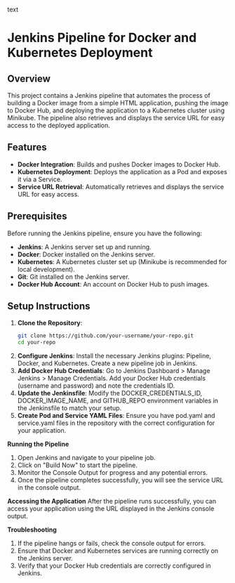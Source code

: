 text
# Jenkins Pipeline for Docker and Kubernetes Deployment

## Overview

This project contains a Jenkins pipeline that automates the process of building a Docker image from a simple HTML application, pushing the image to Docker Hub, and deploying the application to a Kubernetes cluster using Minikube. The pipeline also retrieves and displays the service URL for easy access to the deployed application.

## Features

- **Docker Integration**: Builds and pushes Docker images to Docker Hub.
- **Kubernetes Deployment**: Deploys the application as a Pod and exposes it via a Service.
- **Service URL Retrieval**: Automatically retrieves and displays the service URL for easy access.

## Prerequisites

Before running the Jenkins pipeline, ensure you have the following:

- **Jenkins**: A Jenkins server set up and running.
- **Docker**: Docker installed on the Jenkins server.
- **Kubernetes**: A Kubernetes cluster set up (Minikube is recommended for local development).
- **Git**: Git installed on the Jenkins server.
- **Docker Hub Account**: An account on Docker Hub to push images.

## Setup Instructions

1. **Clone the Repository**:
   ```bash
   git clone https://github.com/your-username/your-repo.git
   cd your-repo

2. **Configure Jenkins**:
Install the necessary Jenkins plugins: Pipeline, Docker, and Kubernetes.
Create a new pipeline job in Jenkins.
3. **Add Docker Hub Credentials**:
Go to Jenkins Dashboard > Manage Jenkins > Manage Credentials.
Add your Docker Hub credentials (username and password) and note the credentials ID.
4. **Update the Jenkinsfile**:
Modify the DOCKER_CREDENTIALS_ID, DOCKER_IMAGE_NAME, and GITHUB_REPO environment variables in the Jenkinsfile to match your setup.
5. **Create Pod and Service YAML Files**:
Ensure you have pod.yaml and service.yaml files in the repository with the correct configuration for your application.

**Running the Pipeline**
1. Open Jenkins and navigate to your pipeline job.
2. Click on "Build Now" to start the pipeline.
3. Monitor the Console Output for progress and any potential errors.
4. Once the pipeline completes successfully, you will see the service URL in the console output.
   
**Accessing the Application**
After the pipeline runs successfully, you can access your application using the URL displayed in the Jenkins console output.

**Troubleshooting**
1. If the pipeline hangs or fails, check the console output for errors.
2. Ensure that Docker and Kubernetes services are running correctly on the Jenkins server.
3. Verify that your Docker Hub credentials are correctly configured in Jenkins.

